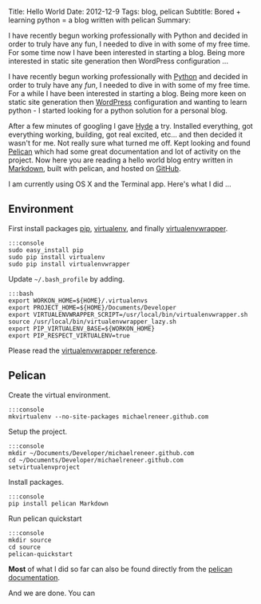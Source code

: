 Title: Hello World
Date: 2012-12-9
Tags: blog, pelican
Subtitle: Bored + learning python = a blog written with pelican
Summary: <p>I have recently begun working professionally with Python and decided in order to truly have any fun, I needed to dive in with some of my free time. For some time now I have been interested in starting a blog. Being more interested in static site generation then WordPress configuration ... </p>

I have recently begun working professionally with [Python][] and decided in
order to truly have any *fun*, I needed to dive in with some of my free time.
For a while I have been interested in starting a blog. Being more keen on
static site generation then [WordPress][] configuration and wanting to learn
python - I started looking for a python solution for a personal blog.

After a few minutes of googling I gave [Hyde][] a try. Installed everything, got
everything working, building, got real excited, etc... and then decided it
wasn't for me. Not really sure what turned me off. Kept looking and found
[Pelican][] which had some great documentation and lot of activity on the
project. Now here you are reading a hello world blog entry written in
[Markdown][], built with pelican, and hosted on [GitHub][].

I am currently using OS X and the Terminal app. Here's what I did ...

Environment
----------

First install packages [pip][], [virtualenv][], and finally
[virtualenvwrapper][].

    :::console
    sudo easy_install pip
    sudo pip install virtualenv
    sudo pip install virtualenvwrapper

Update `~/.bash_profile` by adding.

    :::bash
    export WORKON_HOME=${HOME}/.virtualenvs
    export PROJECT_HOME=${HOME}/Documents/Developer
    export VIRTUALENVWRAPPER_SCRIPT=/usr/local/bin/virtualenvwrapper.sh
    source /usr/local/bin/virtualenvwrapper_lazy.sh
    export PIP_VIRTUALENV_BASE=${WORKON_HOME}
    export PIP_RESPECT_VIRTUALENV=true

Please read the [virtualenvwrapper reference][].

Pelican
----------

Create the virtual environment.

    :::console
    mkvirtualenv --no-site-packages michaelreneer.github.com

Setup the project.

    :::console
    mkdir ~/Documents/Developer/michaelreneer.github.com
    cd ~/Documents/Developer/michaelreneer.github.com
    setvirtualenvproject

Install packages.

    :::console
    pip install pelican Markdown

Run pelican quickstart

    :::console
    mkdir source
    cd source
    pelican-quickstart

**Most** of what I did so far can also be found directly from the
[pelican documentation][].

And we are done. You can 



[github]: http://github.com "GitHub"
[github pages]: http://pages.github.com "GitHub Pages"
[hyde]: http://hyde.github.com "Hyde"
[jekyll]: http://github.com/mojombo/jekyll "Jekyll"
[markdown]: http://daringfireball.net/projects/markdown/ "Markdown"
[pelican]: https://github.com/getpelican/pelican "Pelican"
[pelican documentation]: http://pelican.readthedocs.org/en/3.1.1/getting_started.html "Pelican Documentation"
[python]: http://www.python.org "Python"
[pip]: http://pypi.python.org/pypi/pip "pip"
[ruby]: http://www.ruby-lang.org "Ruby"
[virtualenv]: http://pypi.python.org/pypi/virtualenv "virtualenv"
[virtualenvwrapper]: http://pypi.python.org/pypi/virtualenvwrapper "virtualenvwrapper"
[virtualenvwrapper reference]: http://virtualenvwrapper.readthedocs.org/en/latest/command_ref.html "virtualenvwrapper goodies"
[wordpress]: http://wordpress.com "WordPress"
